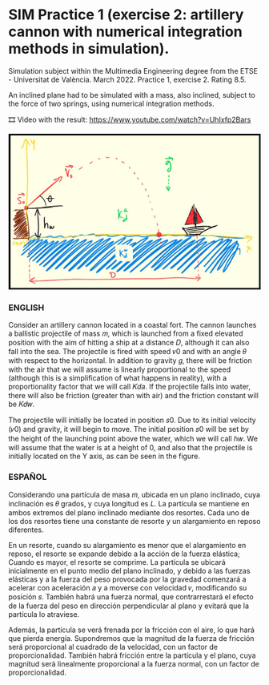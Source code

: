 # SIM Practice 1 (exercise 2: artillery cannon with numerical integration methods in simulation).
Simulation subject within the Multimedia Engineering degree from the ETSE - Universitat de València. March 2022. Practice 1, exercise 2. Rating 8.5.

An inclined plane had to be simulated with a mass, also inclined, subject to the force of two springs, using numerical integration methods.

🎞️ Video with the result: https://www.youtube.com/watch?v=UhIxfp2Bars

![Descriptive image of the exercise.](https://github.com/ximo99/SIM-practice1-ex2/blob/main/ex2-photo.jpg)

### ENGLISH
Consider an artillery cannon located in a coastal fort. The cannon launches a ballistic projectile of mass 𝑚, which is launched from a fixed elevated position with the aim of hitting a ship at a distance 𝐷, although it can also fall into the sea. The projectile is fired with speed 𝑣0 and with an angle 𝜃 with respect to the horizontal. In addition to gravity 𝑔, there will be friction with the air that we will assume is linearly proportional to the speed (although this is a simplification of what happens in reality), with a proportionality factor that we will call 𝐾𝑑𝑎. If the projectile falls into water, there will also be friction (greater than with air) and the friction constant will be 𝐾𝑑𝑤.

The projectile will initially be located in position 𝑠0. Due to its initial velocity (𝑣0) and gravity, it will begin to move. The initial position 𝑠0 will be set by the height of the launching point above the water, which we will call ℎ𝑤. We will assume that the water is at a height of 0, and also that the projectile is initially located on the Y axis, as can be seen in the figure.

### ESPAÑOL
Considerando una partícula de masa 𝑚, ubicada en un plano inclinado, cuya inclinación es 𝜃 grados, y cuya longitud es 𝐿. La partícula se mantiene en ambos extremos del plano inclinado mediante dos resortes. Cada uno de los dos resortes tiene una constante de resorte y un alargamiento en reposo diferentes.

En un resorte, cuando su alargamiento es menor que el alargamiento en reposo, el resorte se expande debido a la acción de la fuerza elástica; Cuando es mayor, el resorte se comprime. La partícula se ubicará inicialmente en el punto medio del plano inclinado, y debido a las fuerzas elásticas y a la fuerza del peso provocada por la gravedad comenzará a acelerar con aceleración 𝑎 y a moverse con velocidad 𝑣, modificando su posición 𝑠. También habrá una fuerza normal, que contrarrestará el efecto de la fuerza del peso en dirección perpendicular al plano y evitará que la partícula lo atraviese.

Además, la partícula se verá frenada por la fricción con el aire, lo que hará que pierda energía. Supondremos que la magnitud de la fuerza de fricción será proporcional al cuadrado de la velocidad, con un factor de proporcionalidad. También habrá fricción entre la partícula y el plano, cuya magnitud será linealmente proporcional a la fuerza normal, con un factor de proporcionalidad.

